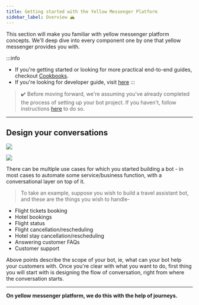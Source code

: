 ```yaml
---
title: Getting started with the Yellow Messenger Platform
sidebar_label: Overview 🏔 
---
```


This section will make you familiar with yellow messenger platform concepts. We'll deep dive into every component one by one that yellow messenger provides you with. 

:::info
* If you're getting started or looking for more practical end-to-end guides, checkout [Cookbooks](../cookbooks). 
* If you're looking for developer guide, visit [here](../docs/developer/overview)
:::

> :heavy_check_mark: Before moving forward, we're assuming you've already completed the process of setting up your bot project. If you haven't, follow instructions [here](../cookbooks/how-tos#basics---setup) to do so.

----
Design your conversations
---

![](https://i.imgur.com/IL3OVdA.png)

![](https://i.imgur.com/hDsFzWh.png)


There can be multiple use cases for which you started building a bot - in most cases to automate some service/business function, with a conversational layer on top of it.


> To take an example, suppose you wish to build a travel assistant bot, and these are the things you wish to handle-
* Flight tickets booking
* Hotel bookings
* Flight status
* Flight cancellation/rescheduling
* Hotel stay cancellation/rescheduling
* Answering customer FAQs
* Customer support

Above points describe the scope of your bot, ie, what can your bot help your customers with. Once you're clear with what you want to do, first thing you will start with is designing the flow of conversation, right from where the conversation starts.

---

**On yellow messenger platform, we do this with the help of journeys.**
